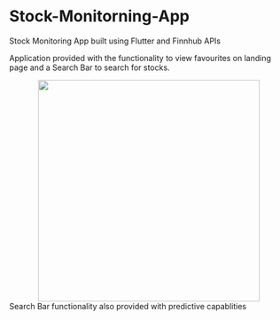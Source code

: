 # Stock-Monitorning-App
Stock Monitoring App built using Flutter and Finnhub APIs

Application provided with the functionality to view favourites on landing page and a Search Bar to search for stocks.
<div align="center">
  <img src="https://imgur.com/a/UcSnPa5" width=400px>
</div>
Search Bar functionality also provided with predictive capablities
